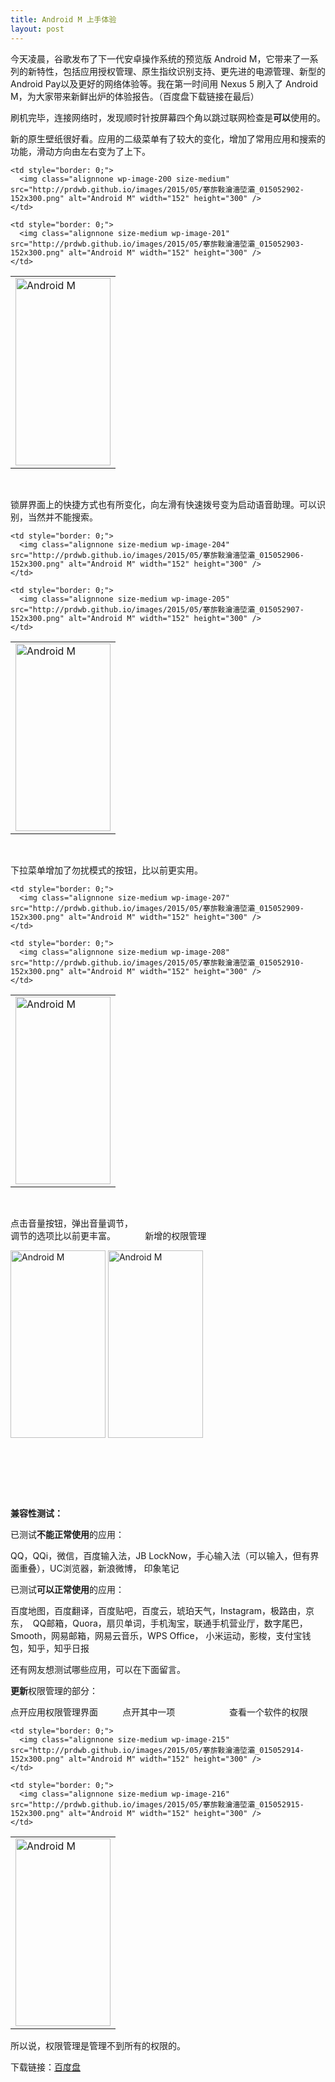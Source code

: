 ```yaml
---
title: Android M 上手体验
layout: post
---
```

今天凌晨，谷歌发布了下一代安卓操作系统的预览版 Android M，它带来了一系列的新特性，包括应用授权管理、原生指纹识别支持、更先进的电源管理、新型的 Android Pay以及更好的网络体验等。我在第一时间用 Nexus 5 刷入了 Android M，为大家带来新鲜出炉的体验报告。（百度盘下载链接在最后）

刷机完毕，连接网络时，发现顺时针按屏幕四个角以跳过联网检查是**可以**使用的。

新的原生壁纸很好看。应用的二级菜单有了较大的变化，增加了常用应用和搜索的功能，滑动方向由左右变为了上下。

<table style="border: 0;">
  <tr>
    <td style="border: 0;">
      <img class="alignnone wp-image-199 size-medium" src="http://prdwb.github.io/images/2015/05/搴旂敤瀹濇埅灞_015052901-152x300.png" alt="Android M" width="152" height="300" />
    </td>
    
    <td style="border: 0;">
      <img class="alignnone wp-image-200 size-medium" src="http://prdwb.github.io/images/2015/05/搴旂敤瀹濇埅灞_015052902-152x300.png" alt="Android M" width="152" height="300" />
    </td>
    
    <td style="border: 0;">
      <img class="alignnone size-medium wp-image-201" src="http://prdwb.github.io/images/2015/05/搴旂敤瀹濇埅灞_015052903-152x300.png" alt="Android M" width="152" height="300" />
    </td>
  </tr>
</table>

&nbsp;

锁屏界面上的快捷方式也有所变化，向左滑有快速拨号变为启动语音助理。可以识别，当然并不能搜索。

<table style="border: 0;">
  <tr>
    <td style="border: 0;">
      <img class="alignnone size-medium wp-image-203" src="http://prdwb.github.io/images/2015/05/搴旂敤瀹濇埅灞_015052905-152x300.png" alt="Android M" width="152" height="300" />
    </td>
    
    <td style="border: 0;">
      <img class="alignnone size-medium wp-image-204" src="http://prdwb.github.io/images/2015/05/搴旂敤瀹濇埅灞_015052906-152x300.png" alt="Android M" width="152" height="300" />
    </td>
    
    <td style="border: 0;">
      <img class="alignnone size-medium wp-image-205" src="http://prdwb.github.io/images/2015/05/搴旂敤瀹濇埅灞_015052907-152x300.png" alt="Android M" width="152" height="300" />
    </td>
  </tr>
</table>

&nbsp;

下拉菜单增加了勿扰模式的按钮，比以前更实用。

<table style="border: 0;">
  <tr>
    <td style="border: 0;">
      <img class="alignnone size-medium wp-image-206" src="http://prdwb.github.io/images/2015/05/搴旂敤瀹濇埅灞_015052908-152x300.png" alt="Android M" width="152" height="300" />
    </td>
    
    <td style="border: 0;">
      <img class="alignnone size-medium wp-image-207" src="http://prdwb.github.io/images/2015/05/搴旂敤瀹濇埅灞_015052909-152x300.png" alt="Android M" width="152" height="300" />
    </td>
    
    <td style="border: 0;">
      <img class="alignnone size-medium wp-image-208" src="http://prdwb.github.io/images/2015/05/搴旂敤瀹濇埅灞_015052910-152x300.png" alt="Android M" width="152" height="300" />
    </td>
  </tr>
</table>

&nbsp;

点击音量按钮，弹出音量调节，  
调节的选项比以前更丰富。
&nbsp;
&nbsp;
&nbsp;
&nbsp;
&nbsp;
&nbsp;新增的权限管理

<img class=" size-medium wp-image-209 alignleft" src="http://prdwb.github.io/images/2015/05/搴旂敤瀹濇埅灞_015052911-152x300.png" alt="Android M" width="152" height="300" />

<img class=" size-medium wp-image-210 alignright" src="http://prdwb.github.io/images/2015/05/搴旂敤瀹濇埅灞_015052912-152x300.png" alt="Android M" width="152" height="300" />

&nbsp;


&nbsp;

&nbsp;

**兼容性测试：**

已测试**不能正常使用**的应用：

QQ，QQi，微信，百度输入法，JB LockNow，手心输入法（可以输入，但有界面重叠），UC浏览器，新浪微博， 印象笔记

已测试**可以正常使用**的应用：

百度地图，百度翻译，百度贴吧，百度云，琥珀天气，Instagram，极路由，京东，  QQ邮箱，Quora，扇贝单词，手机淘宝，联通手机营业厅，数字尾巴，Smooth，网易邮箱，网易云音乐，WPS Office， 小米运动，影梭，支付宝钱包，知乎，知乎日报

还有网友想测试哪些应用，可以在下面留言。

**更新**权限管理的部分：

点开应用权限管理界面          点开其中一项                      查看一个软件的权限

<table style="border: 0;">
  <tr>
    <td style="border: 0;">
      <img class="alignnone size-medium wp-image-214" src="http://prdwb.github.io/images/2015/05/搴旂敤瀹濇埅灞_015052913-152x300.png" alt="Android M" width="152" height="300" />
    </td>
    
    <td style="border: 0;">
      <img class="alignnone size-medium wp-image-215" src="http://prdwb.github.io/images/2015/05/搴旂敤瀹濇埅灞_015052914-152x300.png" alt="Android M" width="152" height="300" />
    </td>
    
    <td style="border: 0;">
      <img class="alignnone size-medium wp-image-216" src="http://prdwb.github.io/images/2015/05/搴旂敤瀹濇埅灞_015052915-152x300.png" alt="Android M" width="152" height="300" />
    </td>
  </tr>
</table>

所以说，权限管理是管理不到所有的权限的。

下载链接：<a href="http://pan.baidu.com/s/1ntww7cH" target="_blank">百度盘</a>
